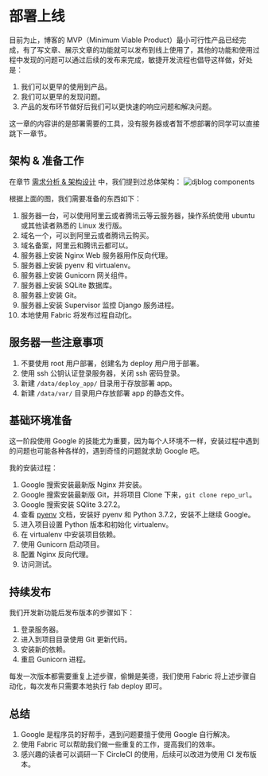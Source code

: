 # 部署上线

目前为止，博客的 MVP（Minimum Viable Product）最小可行性产品已经完成，有了写文章、展示文章的功能就可以发布到线上使用了，其他的功能和使用过程中发现的问题可以通过后续的发布来完成，敏捷开发流程也倡导这样做，好处是：

1. 我们可以更早的使用到产品。
2. 我们可以更早的发现问题。
3. 产品的发布环节做好后我们可以更快速的响应问题和解决问题。

这一章的内容讲的是部署需要的工具，没有服务器或者暂不想部署的同学可以直接跳下一章节。

## 架构 & 准备工作
在章节 [需求分析 & 架构设计](chapter3.md) 中，我们提到过总体架构：
![djblog components](http://cdn.defcoding.com/992D079C-8A59-40F1-9B6F-4B519A90C730.png)

根据上面的图，我们需要准备的东西如下：

1. 服务器一台，可以使用阿里云或者腾讯云等云服务器，操作系统使用 ubuntu 或其他读者熟悉的 Linux 发行版。
2. 域名一个，可以到阿里云或者腾讯云购买。
3. 域名备案，阿里云和腾讯云都可以。
4. 服务器上安装 Nginx Web 服务器用作反向代理。
5. 服务器上安装 pyenv 和 virtualenv。
6. 服务器上安装 Gunicorn 网关组件。
7. 服务器上安装 SQLite 数据库。
8. 服务器上安装 Git。
9. 服务器上安装 Supervisor 监控 Django 服务进程。
10. 本地使用 Fabric 将发布过程自动化。

## 服务器一些注意事项
1. 不要使用 root 用户部署，创建名为 deploy 用户用于部署。
2. 使用 ssh 公钥认证登录服务器，关闭 ssh 密码登录。
2. 新建 `/data/deploy_app/` 目录用于存放部署 app。
3. 新建 `/data/var/` 目录用户存放部署 app 的静态文件。

## 基础环境准备
这一阶段使用 Google 的技能尤为重要，因为每个人环境不一样，安装过程中遇到的问题也可能各种各样的，遇到奇怪的问题就求助 Google 吧。

我的安装过程：

1. Google 搜索安装最新版 Nginx 并安装。
2. Google 搜索安装最新版 Git，并将项目 Clone 下来，`git clone repo_url`。
3. Google 搜索安装 SQlite 3.27.2。
3. 查看 [pyenv](#) 文档，安装好 pyenv 和 Python 3.7.2，安装不上继续 Google。
4. 进入项目设置 Python 版本和初始化 virtualenv。
5. 在 virtualenv 中安装项目依赖。
5. 使用 Gunicorn 启动项目。
6. 配置 Nginx 反向代理。
7. 访问测试。

## 持续发布
我们开发新功能后发布版本的步骤如下：

1. 登录服务器。
2. 进入到项目目录使用 Git 更新代码。
3. 安装新的依赖。
4. 重启 Gunicorn 进程。

每发一次版本都需要重复上述步骤，偷懒是美德，我们使用 Fabric 将上述步骤自动化，每次发布只需要本地执行 fab deploy 即可。

## 总结
1. Google 是程序员的好帮手，遇到问题要擅于使用 Google 自行解决。
2. 使用 Fabric 可以帮助我们做一些重复的工作，提高我们的效率。
3. 感兴趣的读者可以调研一下 CircleCI 的使用，后续可以改进为使用 CI 发布版本。
